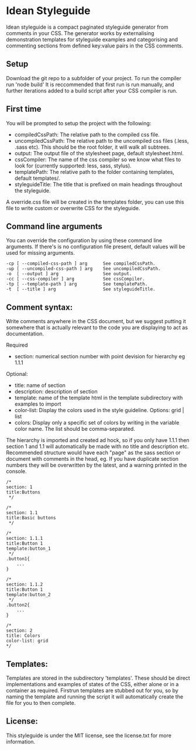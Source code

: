 Idean Styleguide
================

Idean styleguide is a compact paginated styleguide generator from comments in your CSS.
The generator works by externalising demonstration templates for styleguide examples and categorising and commenting sections from defined key:value pairs in the CSS comments.

Setup
-----

Download the git repo to a subfolder of your project.
To run the compiler run 'node build'
It is reccommended that first run is run manually, and further iterations added to a build script after your CSS compiler is run.

First time
----------

You will be prompted to setup the project with the following:

* compiledCssPath: The relative path to the compiled css file.
* uncompiledCssPath: The relative path to the uncompiled css files (.less, .sass etc). This should be the root folder, it will walk all subtrees.
* output: The output file of the stylesheet page, default stylesheet.html.
* cssCompiler: The name of the css compiler so we know what files to look for (currently supported: less, sass, stylus).
* templatePath: The relative path to the folder containing templates, default templates/.
* styleguideTitle: The title that is prefixed on main headings throughout the styleguide.

A override.css file will be created in the templates folder, you can use this file to write custom or overwrite CSS for the styleguide.

Command line arguments
----------------------

You can override the configuration by using these command line arguments. If there's is no configuration file present, default values will be used for missing arguments.

    -cp [ --compiled-css-path ] arg      See compiledCssPath.
    -up [ --uncompiled-css-path ] arg    See uncompiledCssPath.
    -o  [ --output ] arg                 See output.
    -cc [ --css-compiler ] arg           See cssCompiler.
    -tp [ --template-path ] arg          See templatePath.
    -t  [ --title ] arg                  See styleguideTitle.


Comment syntax:
---------------

Write comments anywhere in the CSS document, but we suggest putting it somewhere that is actually relevant to the code you are displaying to act as documentation.

Required
* section: numerical section number with point devision for hierarchy eg 1.1.1

Optional:
* title: name of section
* description: description of section
* template: name of the template html in the template subdirectory with examples to import
* color-list: Display the colors used in the style guideline. Options: grid | list
* colors: Display only a specific set of colors by writing in the variable color name. The list should be comma-separated.

The hierarchy is imported and created ad hock, so if you only have 1.1.1 then section 1 and 1.1 will automatically be made with no title and description etc.
Recommended structure would have each "page" as the sass section or document with comments in the head, eg.
If you have duplicate section numbers they will be overwritten by the latest, and a warning printed in the console.

~~~
/*
section: 1
title:Buttons
 */

/*
section: 1.1
title:Basic buttons
 */

/*
section: 1.1.1
title:Button 1
template:button_1
 */
.button1{
	...
}

/*
section: 1.1.2
title:Button 1
template:button_2
 */
.button2{
	...
}

/*
section: 2
title: Colors
color-list: grid
*/
~~~


Templates:
----------

Templates are stored in the subdirectory 'templates'. These should be direct implementations and examples of states of the CSS, either alone or in a container as required.
Firstrun templates are stubbed out for you, so by naming the template and running the script it will automatically create the file for you to then complete.

License:
--------
This styleguide is under the MIT license, see the license.txt for more information.
